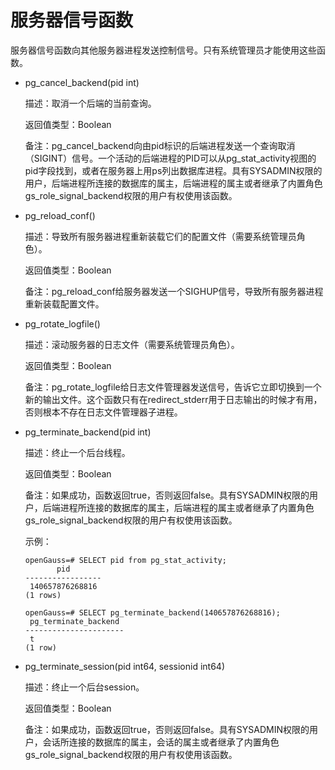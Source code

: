# 服务器信号函数<a name="ZH-CN_TOPIC_0289900291"></a>

服务器信号函数向其他服务器进程发送控制信号。只有系统管理员才能使用这些函数。

-   pg\_cancel\_backend\(pid int\)

    描述：取消一个后端的当前查询。

    返回值类型：Boolean

    备注：pg\_cancel\_backend向由pid标识的后端进程发送一个查询取消（SIGINT）信号。一个活动的后端进程的PID可以从pg\_stat\_activity视图的pid字段找到，或者在服务器上用ps列出数据库进程。具有SYSADMIN权限的用户，后端进程所连接的数据库的属主，后端进程的属主或者继承了内置角色gs\_role\_signal\_backend权限的用户有权使用该函数。

-   pg\_reload\_conf\(\)

    描述：导致所有服务器进程重新装载它们的配置文件（需要系统管理员角色）。

    返回值类型：Boolean

    备注：pg\_reload\_conf给服务器发送一个SIGHUP信号，导致所有服务器进程重新装载配置文件。

-   pg\_rotate\_logfile\(\)

    描述：滚动服务器的日志文件（需要系统管理员角色）。

    返回值类型：Boolean

    备注：pg\_rotate\_logfile给日志文件管理器发送信号，告诉它立即切换到一个新的输出文件。这个函数只有在redirect\_stderr用于日志输出的时候才有用，否则根本不存在日志文件管理器子进程。

-   pg\_terminate\_backend\(pid int\)

    描述：终止一个后台线程。

    返回值类型：Boolean

    备注：如果成功，函数返回true，否则返回false。具有SYSADMIN权限的用户，后端进程所连接的数据库的属主，后端进程的属主或者继承了内置角色gs\_role\_signal\_backend权限的用户有权使用该函数。

    示例：

    ```
    openGauss=# SELECT pid from pg_stat_activity;
           pid
    -----------------
     140657876268816
    (1 rows)

    openGauss=# SELECT pg_terminate_backend(140657876268816);
     pg_terminate_backend
    ----------------------
     t
    (1 row)
    ```

-   pg\_terminate\_session\(pid int64, sessionid int64\)

    描述：终止一个后台session。

    返回值类型：Boolean

    备注：如果成功，函数返回true，否则返回false。具有SYSADMIN权限的用户，会话所连接的数据库的属主，会话的属主或者继承了内置角色gs\_role\_signal\_backend权限的用户有权使用该函数。
